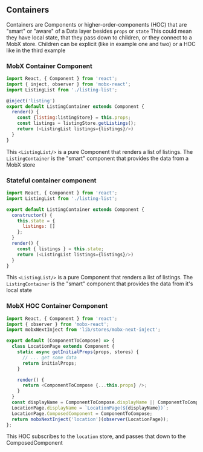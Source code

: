 ## Containers
Containers are Components or higher-order-components (HOC) that are "smart" or "aware" of a Data layer besides `props` or `state`
This could mean they have local state, that they pass down to children, or they connect to a MobX store. Children can 
be explicit (like in example one and two) or a HOC like in the third example

### MobX Container Component

```javascript
import React, { Component } from 'react';
import { inject, observer } from 'mobx-react';
import ListingList from './listing-list';

@inject('listing')
export default ListingContainer extends Component {
  render() {
    const {listing:listingStore} = this.props;
    const listings = listingStore.getListings();
    return (<ListingList listings={listings}/>)
  }
}
```
This `<ListingList/>` is a pure Component that renders a list of listings. The `ListingContainer` is the
"smart" component that provides the data from a MobX store

### Stateful container component

```javascript
import React, { Component } from 'react';
import ListingList from './listing-list';

export default ListingContainer extends Component {
  constructor() {
    this.state = {
      listings: []
    };
  }
  render() {
    const { listings } = this.state;
    return (<ListingList listings={listings}/>)
  }
}
```

This `<ListingList/>` is a pure Component that renders a list of listings. The `ListingContainer` is the
"smart" component that provides the data from it's local state

### MobX HOC Container Component

```javascript
import React, { Component } from 'react';
import { observer } from 'mobx-react';
import mobxNextInject from 'lib/stores/mobx-next-inject';

export default (ComponentToCompose) => {
  class LocationPage extends Component {
    static async getInitialProps(props, stores) {
      // ... get some data 
      return initialProps;
    }

    render() {
      return <ComponentToCompose {...this.props} />;
    }
  }
  const displayName = ComponentToCompose.displayName || ComponentToCompose.name || 'Component';
  LocationPage.displayName = `LocationPage(${displayName})`;
  LocationPage.ComposedComponent = ComponentToCompose;
  return mobxNextInject('location')(observer(LocationPage));
};

```
This HOC subscribes to the `location` store, and passes that down to the ComposedComponent